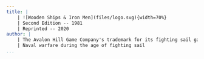 ```yaml
---
title: |
    | ![Wooden Ships & Iron Men](files/logo.svg){width=70%}
    | Second Edition -- 1981
    | Reprinted -- 2020
author: |
    | The Avalon Hill Game Company's trademark for its fighting sail game
    | Naval warfare during the age of fighting sail
...
```

